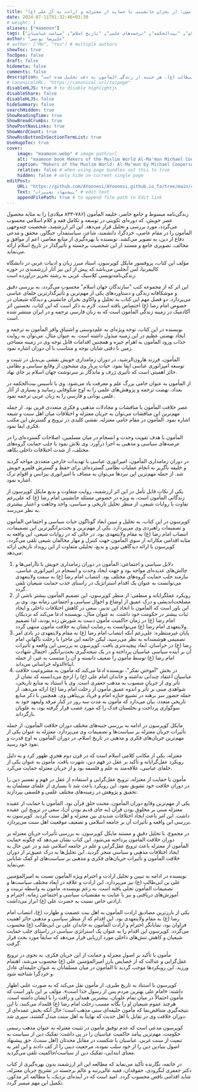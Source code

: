 ```yaml
---
title: "زندگی‌نامه مأمون: از بحران جانشینی تا حمایت از معتزله و ارادت به آل علی (ع)"
date: 2024-07-11T01:32:46+03:30
# weight: 1
aliases: ["maamoon"]
tags: ["زندگی‌نامه مأمون", "بحران جانشینی", "حمایت از معتزله", "ارادت به آل علی", "خلیفه عباسی", "عصر طلایی اسلام", "بیت‌الحکمه", "ترجمه‌های علمی", "تاریخ اسلام", "سیاست عباسیان"]
author: "علیرضا یونسی"
# author: ["Me", "You"] # multiple authors
showToc: true
TocOpen: false
draft: false
hidemeta: false
comments: false
description: "زندگی‌نامه مأمون: از بحران جانشینی تا حمایت از معتزله و ارادت به آل علی (ع) - این مقاله به بررسی زندگی و دستاوردهای خلیفه المأمون می‌پردازد. المأمون به عنوان یکی از تأثیرگذارترین خلفای عباسی، با حمایت از علم و خردگرایی، نقش بی‌بدیلی در تاریخ اسلام ایفا نمود. از بحران جانشینی تا ارادت ویژه به خاندان علی بن ابی‌طالب (ع)، هر جنبه از زندگی المأمون به دقت تحلیل شده است."
# canonicalURL: "https://canonical.url/to/page"
disableHLJS: true # to disable highlightjs
disableShare: false
disableHLJS: false
hideSummary: false
searchHidden: true
ShowReadingTime: true
ShowBreadCrumbs: true
ShowPostNavLinks: true
ShowWordCount: true
ShowRssButtonInSectionTermList: true
UseHugoToc: true
cover:
    image: "maamoon.webp" # image path/url
    alt: "maamoon book Makers of the Muslim World Al-Ma'mun Michael Cooperson" # alt text
    caption: "Makers of the Muslim World: Al-Ma'mun by Michael Cooperson" # display caption under cover
    relative: false # when using page bundles set this to true
    hidden: false # only hide on current single page
editPost:
    URL: "https://github.com/AYoonesi/AYoonesi.github.io_fa/tree/main/content"
    Text: "پیشنهاد تغییرات" # edit text
    appendFilePath: true # to append file path to Edit link
---
```


زندگی‌نامه مبسوط و جامع حاضر، خلیفه المأمون (۷۸۶-۸۳۳ میلادی) را به مثابه محصول عصر خویش، که دوره‌ای تکوینی در توسعه و تکامل فقه و کلام اسلامی محسوب می‌گردد، مورد بررسی و تحلیل قرار می‌دهد. این اثر ارزشمند، شخصیت چندوجهی المأمون را در مقام عاصی، خردگرا، دانشمند، شاعر، سیاستمدار، جنگاور، محقق و مدعی دفاع از دین، به تصویر می‌کشد. نویسنده با بهره‌گیری از منابع معاصر، اعم از موافق و مخالف، تصویری جامع و مستند از این شخصیت برجسته و تأثیرگذار در تاریخ اسلام ارائه می‌نماید.

مؤلف این کتاب، پروفسور مایکل کوپرسون، استاد مبرز زبان و ادبیات عربی در دانشگاه کالیفرنیا، لس آنجلس می‌باشد که پیش از این نیز آثار ارزشمندی در حوزه زندگی‌نامه‌نویسی کلاسیک عربی به رشته تحریر درآورده است.

این اثر که از مجموعه کتب "سازندگان جهان اسلام" محسوب می‌گردد، به بررسی دقیق و موشکافانه زندگی و دستاوردهای یکی از مهم‌ترین و تأثیرگذارترین خلفای عباسی می‌پردازد. دو فصل مهم این کتاب به تحلیل و واکاوی بحران جانشینی و دیدگاه شیعیان در خصوص امام رضا (ع) اختصاص یافته است. لازم به ذکر است که این کتاب، نخستین اثر آکادمیک در زمینه زندگی المأمون است که به زبان فارسی ترجمه و در ایران منتشر شده است.

نویسنده در این کتاب، توجه ویژه‌ای به علم‌دوستی و اشتیاق وافر المأمون به ترجمه و ایجاد نهضتی عظیم در این زمینه مبذول داشته است. به عنوان مثال، می‌توان به روایت جذاب ورود المأمون به اهرام جیزه و همچنین اقدامات قابل توجه وی در زمینه مساحی زمین با دقتی شایان توجه و متناسب با آن دوران اشاره نمود.

المأمون، فرزند هارون‌الرشید، در دوران زمامداری خویش نقشی بی‌بدیل در تثبیت و توسعه امپراتوری عباسی ایفا نمود. حیات پربار وی مشحون از وقایع سیاسی و نظامی حائز اهمیتی است که تأثیری ژرف و ماندگار بر سرنوشت جهان اسلام بر جای نهاد.

از المأمون به عنوان حامی بزرگ علم و معرفت یاد می‌شود. وی با تأسیس بیت‌الحکمه در بغداد، نهضت ترجمه و پژوهش‌های علمی را به اوج شکوفایی رسانید و بسیاری از آثار علمی یونانی و فارسی را به زبان عربی ترجمه نمود.

عصر خلافت المأمون با مناقشات و مجادلات مذهبی و فکری متعددی قرین بود. از جمله مهم‌ترین این مناقشات می‌توان به جریان معتزله و اختلافات میان اهل سنت و شیعه اشاره نمود. المأمون در مقام حامی معتزله، نقشی کلیدی در ترویج و گسترش این مکتب فکری ایفا نمود.

المأمون با هدف تقویت وحدت و انسجام در میان مسلمین، اصلاحات گسترده‌ای را در عرصه‌های سیاسی و مذهبی به اجرا درآورد. وی تلاش نمود با جلب حمایت گروه‌های مختلف، از شدت اختلافات داخلی بکاهد.

در دوران زمامداری المأمون، امپراتوری عباسی با تهدیدات خارجی متعددی مواجه گردید و خلیفه ناگزیر به انجام عملیات نظامی گسترده‌ای برای حفظ و گسترش قلمرو خویش شد. از جمله مهم‌ترین این نبردها می‌توان به مصاف با امپراتوری بیزانس و اقوام ترک اشاره نمود.

یکی از نکات قابل تأمل در این اثر ارزشمند، روایت متفاوت و بدیع مایکل کوپرسون از زندگانی المأمون است، به ویژه در خصوص مسئله جانشینی امام رضا (ع) که علی‌رغم تفاوت با روایات شیعی، از منظر تحلیل تاریخی و سیاسی، واجد وجاهت و اعتبار بیشتری به نظر می‌رسد.

کوپرسون در این کتاب، به تحلیل و تبیین ابعاد گوناگون حیات سیاسی و اجتماعی المأمون و تصمیمات راهبردی وی می‌پردازد. یکی از مهم‌ترین و بحث‌برانگیزترین این تصمیمات، انتصاب امام رضا (ع) به مقام ولایتعهدی بود. در حالی که در روایات شیعی، این واقعه به مثابه اقدامی مکارانه از سوی المأمون جهت کنترل و مهار مخالفان شیعی تلقی می‌گردد، کوپرسون با ارائه دیدگاهی نوین و بدیع، تحلیلی متفاوت از این رویداد تاریخی ارائه می‌دهد:

1. دلایل سیاسی و اجتماعی: المأمون در دوران زمامداری خویش با ناآرامی‌ها و چالش‌های عدیده‌ای مواجه بود و جهت ایجاد وحدت و انسجام در امپراتوری عباسی، نیازمند جلب حمایت گروه‌های مختلف بود. انتصاب امام رضا (ع) به سمت ولایتعهدی می‌توانست به عنوان یک اقدام استراتژیک در راستای جذب حمایت شیعیان تلقی گردد.
2. رویکرد عملگرایانه و منطقی: از منظر کوپرسون، این تصمیم المأمون بیشتر ناشی از مصلحت‌اندیشی و درک عمیق از اوضاع و احوال سیاسی و اجتماعی زمانه بود. وی بر این باور است که المأمون با اتخاذ این تدبیر، سعی در کاهش اختلافات داخلی و ایجاد ثبات بیشتر در حکومت خود داشت. به عنوان مثال، نویسنده ادعا می‌کند که نزدیکان امام رضا (ع) در زمان حاکمیت مأمون دست به شورش زده بودند، لذا تصمیم ولایتعهدی امام رضا (ع) می‌توانست به رضایت ایشان به خلافت مأمون منتهی گردد.
3. پایان غیرمنتظره: علی‌رغم آنکه انتصاب امام رضا (ع) به مقام ولایتعهدی در بادی امر تصمیمی هوشمندانه به نظر می‌رسید، لیکن خاتمه این ماجرا با رحلت ناگهانی امام رضا (ع) در خراسان، ابعاد پیچیده‌تری یافت. کوپرسون به بررسی این واقعه و تأثیرات آن بر آینده سیاسی عباسیان پرداخته و در یک نتیجه‌گیری بحث‌برانگیز، احتمال شهادت امام رضا (ع) توسط مأمون را ضعیف دانسته و آن را منتسب به غیر، از جمله ابناءالدوله خراسانی می‌داند.
4. در بخش "آموختن تفکر"، نویسنده ادعا می‌کند که مأمون به مشروعیت خلافت عباسیان اعتقاد چندانی نداشته و خاندان امام علی (ع) را ارجح می‌دانسته که نشان از تأثر وی از جریان منسوب به مذهب جعفری است. وی با استناد به منابع تاریخی، شواهدی مبنی بر تأثر و اندوه عمیق مأمون از رحلت امام رضا (ع) ارائه می‌دهد، از جمله حضور سر برهنه در تشییع جنازه امام و فریاد بی‌پناهی وی. همچنین با ذکر منابع تاریخی متعدد، بیان می‌دارد که مأمون به مدت سه روز در کنار مرقد ولیعهد خود به سوگواری پرداخت و نخلستان فدک را که مورد غصب قرار گرفته بود، به علویان بازگرداند.

مایکل کوپرسون در ادامه به بررسی جنبه‌های مختلف دوران خلافت المأمون، از جمله تأثیرات جریان معتزله بر سیاست‌ها و تصمیمات وی می‌پردازد. معتزله به عنوان یکی از مهم‌ترین جریان‌های فکری و مذهبی در تاریخ اسلام، در دوران المأمون به اوج قدرت و نفوذ خود رسید.

معتزله، یکی از مکاتب کلامی اسلام است که در قرن دوم هجری ظهور کرد و به دلیل رویکرد عقل‌گرایانه و تأکید بر عقل در فهم دین، شهرت یافت. مأمون به عنوان یکی از خلفای عباسی، علاقه‌مند به علم و فلسفه بود و از جریان معتزله حمایت می‌کرد.

مأمون با حمایت از معتزله، ترویج عقل‌گرایی و استفاده از عقل در فهم و تفسیر دین را در دوران خلافت خود تشویق نمود. این رویکرد باعث شد تا بسیاری از علمای مسلمان به تحقیق و پژوهش در زمینه‌های مختلف علمی و فلسفی بپردازند.

یکی از مهم‌ترین وقایع دوران المأمون، محنت خلق قرآن بود. المأمون با حمایت از عقیده معتزله مبنی بر مخلوق بودن قرآن (به جای قدیم بودن آن)، سعی در ترویج این عقیده داشت. این امر باعث ایجاد اختلافات شدیدی بین معتزله و اهل سنت گردید. کوپرسون به بررسی این واقعه و تأثیرات آن بر جامعه اسلامی و تضعیف موقعیت اهل سنت می‌پردازد.

در مجموع، با تحلیل دقیق و مستند مایکل کوپرسون، به بررسی تأثیرات جریان معتزله بر دوران خلافت المأمون پرداخته می‌شود. این کتاب نشان می‌دهد که چگونه حمایت المأمون از معتزله باعث ترویج عقل‌گرایی و علم در جامعه اسلامی شد و در عین حال به ایجاد اختلافات مذهبی و سیاسی منجر گردید. این تحلیل‌ها به درک عمیق‌تر از دوران خلافت المأمون و تأثیرات جریان‌های فکری و مذهبی بر سیاست‌های او کمک شایانی می‌نماید.

نویسنده در ادامه به تبیین و تحلیل ارادت و احترام ویژه المأمون نسبت به امیرالمؤمنین علی بن ابی‌طالب (ع) نیز می‌پردازد. این ارادت و علاقه در ابعاد مختلف سیاست‌ها و تصمیمات المأمون تجلی یافته است. به زعم نویسنده، مأمون به واسطه تربیت و آموزش‌های دریافتی و نیز با عنایت به مقتضیات سیاسی و اجتماعی زمانه، احترام و ارادتی خاص نسبت به حضرت علی (ع) ابراز می‌داشت.

یکی از بارزترین مصادیق ارادت المأمون به اهل بیت عصمت و طهارت (ع)، انتصاب امام رضا (ع) به مقام ولایتعهدی بود. این اقدام که از منظر سیاسی و مذهبی حائز اهمیت فراوان بود، نمایانگر احترام و ارادت المأمون به خاندان علی بن ابی‌طالب (ع) محسوب می‌گردد. کوپرسون این اقدام را به عنوان یک استراتژی سیاسی در راستای جلب حمایت شیعیان و کاهش تنش‌های داخلی مورد ارزیابی قرار می‌دهد که سابقاً مورد بحث قرار گرفت.

مأمون با تأکید بر اصول معتزله و حمایت از این جریان فکری، به نحوی در ترویج عقل‌گرایی و عدالت که از خصایص بارز امیرالمؤمنین علی (ع) محسوب می‌شد، اهتمام ورزید. این رویکردها موجب گردید تا المأمون در میان مسلمانان به عنوان خلیفه‌ای عادل و خردگرا شناخته شود.

کوپرسون با استناد به تاریخ طبری، از مأمون نقل می‌کند که به صورت علنی اظهار داشته: «امام علی بهترین مردم پس از رسول خدا است». مؤلف بر این باور است که مأمون احتمالاً در میان تمام علویان، بیشترین همدلی و رأفت را با ایشان داشته است. هرچند عموم شیعیان او را یگانه مسبب رحلت امام رضا (ع) قلمداد می‌کنند، با این نتیجه‌گیری متناقض‌نما که مأمون خلیفه‌ای سنی مذهب است؛ حال آنکه بخش عمده‌ای از دوران خلافت وی در تقابل با اهل حدیث که نهایتاً به اهل سنت مبدل گشتند، سپری شد.

کوپرسون مدعی است که عدم توفیق مأمون در تثبیت معتزله به عنوان مذهب رسمی حکومت، مهم‌ترین پیامد حاکمیت عباسیان را در پی داشت: تفکیک دین از سیاست به تبعیت از سنت غربی. عباسیان با شکست در مقابل محدثان (اهل سنت)، حق پیشنهاد اصول بنیادین دین را از خود سلب نموده، مرجعیت دینی را از کف دادند و این امر به معنای ابتدایی، تفکیک دین از سیاست/حاکمیت تلقی می‌گردید.

در خاتمه، نگارنده تأکید می‌نماید که مطالعه این اثر ارزشمند بدون بهره‌گیری از کتاب دکتر جعفری لنگرودی، حقوقدان، فقیه عالی‌رتبه و عالم برجسته در تشریح جریان معتزله، شاید اقدامی ناقص محسوب گردد. امید است که در آینده‌ای نزدیک، با مطالعه اثر مذکور، تکمیل این مهم میسر گردد.